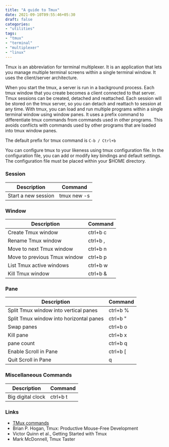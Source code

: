 ```yaml
---
title: "A guide to Tmux"
date: 2021-09-10T09:55:46+05:30
draft: false
categories:
- "utilities"
tags:
- "tmux"
- "terminal"
- "multiplexer"
- "linux"
---
```


Tmux is an abbreviation for terminal multiplexer. It is an application that lets you manage multiple terminal screens within a single terminal window. It uses the client/server architecture.

When you start the tmux, a server is run in a background process. Each tmux window that you create becomes a client connected to that server. Tmux sessions can be created, detached and reattached. Each session will be stored on the tmux server, so you can detach and reattach to session at any time. With tmux, you can load and run multiple programs within a single terminal window using window panes. It uses a prefix command to differentiate tmux commands from commands used in other programs. This avoids conflicts with commands used by other programs that are loaded into tmux window panes.

The default prefix for tmux command is `C-b / Ctrl+b`

You can configure tmux to your likeness using tmux configuration file. In the configuration file, you can add or modify key bindings and default settings. The configuration file must be placed within your $HOME directory.

### Session

| Description | Command |
| --- | --- |
| Start a new session | tmux new -s |

### Window

| Description | Command |
| --- | --- |
| Create Tmux window | ctrl+b c |
| Rename Tmux window | ctrl+b , |
| Move to next Tmux window | ctrl+b n |
| Move to previous Tmux window | ctrl+b p |
| List Tmux active windows | ctrl+b w |
| Kill Tmux window | ctrl+b & |

### Pane

| Description | Command |
| --- | --- |
| Split Tmux window into vertical panes | ctrl+b % |
| Split Tmux window into horizontal panes | ctrl+b " |
| Swap panes | ctrl+b o |
| Kill pane | ctrl+b x |
| pane count | ctrl+b q |
| Enable Scroll in Pane | ctrl+b [ |
| Quit Scroll in Pane | q |

### Miscellaneous Commands

| Description | Command |
| --- | --- |
| Big digital clock | ctrl+b t |

### Links

-   [TMux commands](http://www.dayid.org/comp/tm.html)
-   Brian P. Hogan, Tmux: Productive Mouse-Free Development
-   Victor Quinn et al., Getting Started with Tmux
-   Mark McDonnell, Tmux Taster